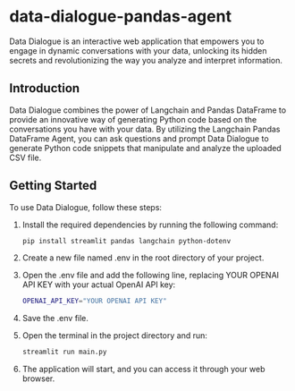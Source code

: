 # data-dialogue-pandas-agent

Data Dialogue is an interactive web application that empowers you to engage in dynamic conversations with your data, unlocking its hidden secrets and revolutionizing the way you analyze and interpret information.

## Introduction

Data Dialogue combines the power of Langchain and Pandas DataFrame to provide an innovative way of generating Python code based on the conversations you have with your data. By utilizing the Langchain Pandas DataFrame Agent, you can ask questions and prompt Data Dialogue to generate Python code snippets that manipulate and analyze the uploaded CSV file.

## Getting Started

To use Data Dialogue, follow these steps:

1. Install the required dependencies by running the following command:

   ```bash
   pip install streamlit pandas langchain python-dotenv

2. Create a new file named .env in the root directory of your project.
3. Open the .env file and add the following line, replacing YOUR OPENAI API KEY with your actual OpenAI API key:
   
   ```bash
   OPENAI_API_KEY="YOUR OPENAI API KEY"
5. Save the .env file.
6. Open the terminal in the project directory and run:
   
   ```bash
   streamlit run main.py

7. The application will start, and you can access it through your web browser.




